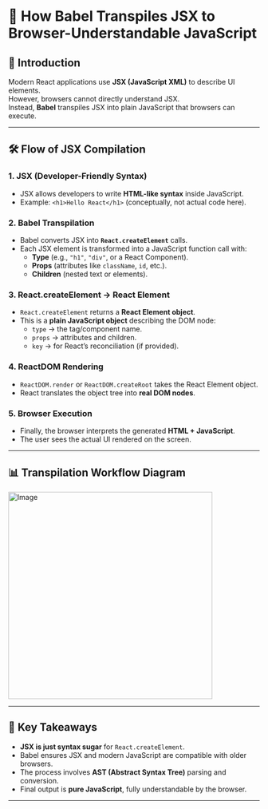 # 🔄 How Babel Transpiles JSX to Browser-Understandable JavaScript

## 📌 Introduction
Modern React applications use **JSX (JavaScript XML)** to describe UI elements.  
However, browsers cannot directly understand JSX.  
Instead, **Babel** transpiles JSX into plain JavaScript that browsers can execute.

---

## 🛠️ Flow of JSX Compilation

### 1. JSX (Developer-Friendly Syntax)
- JSX allows developers to write **HTML-like syntax** inside JavaScript.
- Example: `<h1>Hello React</h1>` (conceptually, not actual code here).

### 2. Babel Transpilation
- Babel converts JSX into **`React.createElement`** calls.
- Each JSX element is transformed into a JavaScript function call with:
  - **Type** (e.g., `"h1"`, `"div"`, or a React Component).
  - **Props** (attributes like `className`, `id`, etc.).
  - **Children** (nested text or elements).

### 3. React.createElement → React Element
- `React.createElement` returns a **React Element object**.
- This is a **plain JavaScript object** describing the DOM node:
  - `type` → the tag/component name.
  - `props` → attributes and children.
  - `key` → for React’s reconciliation (if provided).

### 4. ReactDOM Rendering
- `ReactDOM.render` or `ReactDOM.createRoot` takes the React Element object.
- React translates the object tree into **real DOM nodes**.

### 5. Browser Execution
- Finally, the browser interprets the generated **HTML + JavaScript**.
- The user sees the actual UI rendered on the screen.

---

## 📊 Transpilation Workflow Diagram

<img width="409" height="415" alt="Image" src="https://github.com/user-attachments/assets/c6710607-d7b8-4047-95ab-6eed21d3c69f" />

---

## 🔎 Key Takeaways
- **JSX is just syntax sugar** for `React.createElement`.
- Babel ensures JSX and modern JavaScript are compatible with older browsers.
- The process involves **AST (Abstract Syntax Tree)** parsing and conversion.
- Final output is **pure JavaScript**, fully understandable by the browser.

---
